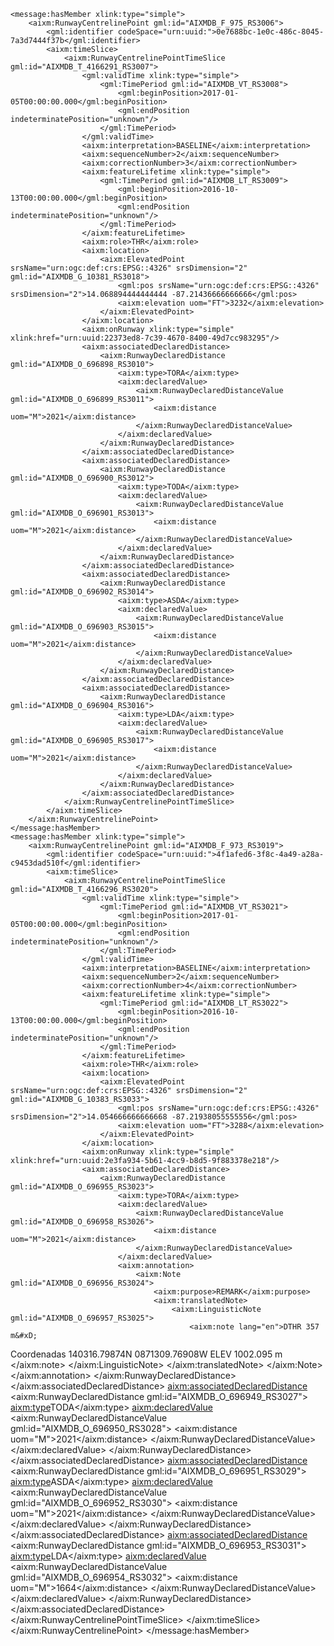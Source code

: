     <message:hasMember xlink:type="simple">
        <aixm:RunwayCentrelinePoint gml:id="AIXMDB_F_975_RS3006">
            <gml:identifier codeSpace="urn:uuid:">0e7688bc-1e0c-486c-8045-7a3d7444f37b</gml:identifier>
            <aixm:timeSlice>
                <aixm:RunwayCentrelinePointTimeSlice gml:id="AIXMDB_T_4166291_RS3007">
                    <gml:validTime xlink:type="simple">
                        <gml:TimePeriod gml:id="AIXMDB_VT_RS3008">
                            <gml:beginPosition>2017-01-05T00:00:00.000</gml:beginPosition>
                            <gml:endPosition indeterminatePosition="unknown"/>
                        </gml:TimePeriod>
                    </gml:validTime>
                    <aixm:interpretation>BASELINE</aixm:interpretation>
                    <aixm:sequenceNumber>2</aixm:sequenceNumber>
                    <aixm:correctionNumber>3</aixm:correctionNumber>
                    <aixm:featureLifetime xlink:type="simple">
                        <gml:TimePeriod gml:id="AIXMDB_LT_RS3009">
                            <gml:beginPosition>2016-10-13T00:00:00.000</gml:beginPosition>
                            <gml:endPosition indeterminatePosition="unknown"/>
                        </gml:TimePeriod>
                    </aixm:featureLifetime>
                    <aixm:role>THR</aixm:role>
                    <aixm:location>
                        <aixm:ElevatedPoint srsName="urn:ogc:def:crs:EPSG::4326" srsDimension="2" gml:id="AIXMDB_G_10381_RS3018">
                            <gml:pos srsName="urn:ogc:def:crs:EPSG::4326" srsDimension="2">14.068894444444444 -87.21436666666666</gml:pos>
                            <aixm:elevation uom="FT">3232</aixm:elevation>
                        </aixm:ElevatedPoint>
                    </aixm:location>
                    <aixm:onRunway xlink:type="simple" xlink:href="urn:uuid:22373ed8-7c39-4670-8400-49d7cc983295"/>
                    <aixm:associatedDeclaredDistance>
                        <aixm:RunwayDeclaredDistance gml:id="AIXMDB_O_696898_RS3010">
                            <aixm:type>TORA</aixm:type>
                            <aixm:declaredValue>
                                <aixm:RunwayDeclaredDistanceValue gml:id="AIXMDB_O_696899_RS3011">
                                    <aixm:distance uom="M">2021</aixm:distance>
                                </aixm:RunwayDeclaredDistanceValue>
                            </aixm:declaredValue>
                        </aixm:RunwayDeclaredDistance>
                    </aixm:associatedDeclaredDistance>
                    <aixm:associatedDeclaredDistance>
                        <aixm:RunwayDeclaredDistance gml:id="AIXMDB_O_696900_RS3012">
                            <aixm:type>TODA</aixm:type>
                            <aixm:declaredValue>
                                <aixm:RunwayDeclaredDistanceValue gml:id="AIXMDB_O_696901_RS3013">
                                    <aixm:distance uom="M">2021</aixm:distance>
                                </aixm:RunwayDeclaredDistanceValue>
                            </aixm:declaredValue>
                        </aixm:RunwayDeclaredDistance>
                    </aixm:associatedDeclaredDistance>
                    <aixm:associatedDeclaredDistance>
                        <aixm:RunwayDeclaredDistance gml:id="AIXMDB_O_696902_RS3014">
                            <aixm:type>ASDA</aixm:type>
                            <aixm:declaredValue>
                                <aixm:RunwayDeclaredDistanceValue gml:id="AIXMDB_O_696903_RS3015">
                                    <aixm:distance uom="M">2021</aixm:distance>
                                </aixm:RunwayDeclaredDistanceValue>
                            </aixm:declaredValue>
                        </aixm:RunwayDeclaredDistance>
                    </aixm:associatedDeclaredDistance>
                    <aixm:associatedDeclaredDistance>
                        <aixm:RunwayDeclaredDistance gml:id="AIXMDB_O_696904_RS3016">
                            <aixm:type>LDA</aixm:type>
                            <aixm:declaredValue>
                                <aixm:RunwayDeclaredDistanceValue gml:id="AIXMDB_O_696905_RS3017">
                                    <aixm:distance uom="M">2021</aixm:distance>
                                </aixm:RunwayDeclaredDistanceValue>
                            </aixm:declaredValue>
                        </aixm:RunwayDeclaredDistance>
                    </aixm:associatedDeclaredDistance>
                </aixm:RunwayCentrelinePointTimeSlice>
            </aixm:timeSlice>
        </aixm:RunwayCentrelinePoint>
    </message:hasMember>
    <message:hasMember xlink:type="simple">
        <aixm:RunwayCentrelinePoint gml:id="AIXMDB_F_973_RS3019">
            <gml:identifier codeSpace="urn:uuid:">4f1afed6-3f8c-4a49-a28a-c9453dad510f</gml:identifier>
            <aixm:timeSlice>
                <aixm:RunwayCentrelinePointTimeSlice gml:id="AIXMDB_T_4166296_RS3020">
                    <gml:validTime xlink:type="simple">
                        <gml:TimePeriod gml:id="AIXMDB_VT_RS3021">
                            <gml:beginPosition>2017-01-05T00:00:00.000</gml:beginPosition>
                            <gml:endPosition indeterminatePosition="unknown"/>
                        </gml:TimePeriod>
                    </gml:validTime>
                    <aixm:interpretation>BASELINE</aixm:interpretation>
                    <aixm:sequenceNumber>2</aixm:sequenceNumber>
                    <aixm:correctionNumber>4</aixm:correctionNumber>
                    <aixm:featureLifetime xlink:type="simple">
                        <gml:TimePeriod gml:id="AIXMDB_LT_RS3022">
                            <gml:beginPosition>2016-10-13T00:00:00.000</gml:beginPosition>
                            <gml:endPosition indeterminatePosition="unknown"/>
                        </gml:TimePeriod>
                    </aixm:featureLifetime>
                    <aixm:role>THR</aixm:role>
                    <aixm:location>
                        <aixm:ElevatedPoint srsName="urn:ogc:def:crs:EPSG::4326" srsDimension="2" gml:id="AIXMDB_G_10383_RS3033">
                            <gml:pos srsName="urn:ogc:def:crs:EPSG::4326" srsDimension="2">14.054666666666668 -87.21938055555556</gml:pos>
                            <aixm:elevation uom="FT">3288</aixm:elevation>
                        </aixm:ElevatedPoint>
                    </aixm:location>
                    <aixm:onRunway xlink:type="simple" xlink:href="urn:uuid:2e3fa934-5b61-4cc9-b8d5-9f883378e218"/>
                    <aixm:associatedDeclaredDistance>
                        <aixm:RunwayDeclaredDistance gml:id="AIXMDB_O_696955_RS3023">
                            <aixm:type>TORA</aixm:type>
                            <aixm:declaredValue>
                                <aixm:RunwayDeclaredDistanceValue gml:id="AIXMDB_O_696958_RS3026">
                                    <aixm:distance uom="M">2021</aixm:distance>
                                </aixm:RunwayDeclaredDistanceValue>
                            </aixm:declaredValue>
                            <aixm:annotation>
                                <aixm:Note gml:id="AIXMDB_O_696956_RS3024">
                                    <aixm:purpose>REMARK</aixm:purpose>
                                    <aixm:translatedNote>
                                        <aixm:LinguisticNote gml:id="AIXMDB_O_696957_RS3025">
                                            <aixm:note lang="en">DTHR 357 m&#xD;
Coordenadas&#xD;
140316.79874N      &#xD;
0871309.76908W&#xD;
ELEV 1002.095 m    </aixm:note>
                                        </aixm:LinguisticNote>
                                    </aixm:translatedNote>
                                </aixm:Note>
                            </aixm:annotation>
                        </aixm:RunwayDeclaredDistance>
                    </aixm:associatedDeclaredDistance>
                    <aixm:associatedDeclaredDistance>
                        <aixm:RunwayDeclaredDistance gml:id="AIXMDB_O_696949_RS3027">
                            <aixm:type>TODA</aixm:type>
                            <aixm:declaredValue>
                                <aixm:RunwayDeclaredDistanceValue gml:id="AIXMDB_O_696950_RS3028">
                                    <aixm:distance uom="M">2021</aixm:distance>
                                </aixm:RunwayDeclaredDistanceValue>
                            </aixm:declaredValue>
                        </aixm:RunwayDeclaredDistance>
                    </aixm:associatedDeclaredDistance>
                    <aixm:associatedDeclaredDistance>
                        <aixm:RunwayDeclaredDistance gml:id="AIXMDB_O_696951_RS3029">
                            <aixm:type>ASDA</aixm:type>
                            <aixm:declaredValue>
                                <aixm:RunwayDeclaredDistanceValue gml:id="AIXMDB_O_696952_RS3030">
                                    <aixm:distance uom="M">2021</aixm:distance>
                                </aixm:RunwayDeclaredDistanceValue>
                            </aixm:declaredValue>
                        </aixm:RunwayDeclaredDistance>
                    </aixm:associatedDeclaredDistance>
                    <aixm:associatedDeclaredDistance>
                        <aixm:RunwayDeclaredDistance gml:id="AIXMDB_O_696953_RS3031">
                            <aixm:type>LDA</aixm:type>
                            <aixm:declaredValue>
                                <aixm:RunwayDeclaredDistanceValue gml:id="AIXMDB_O_696954_RS3032">
                                    <aixm:distance uom="M">1664</aixm:distance>
                                </aixm:RunwayDeclaredDistanceValue>
                            </aixm:declaredValue>
                        </aixm:RunwayDeclaredDistance>
                    </aixm:associatedDeclaredDistance>
                </aixm:RunwayCentrelinePointTimeSlice>
            </aixm:timeSlice>
        </aixm:RunwayCentrelinePoint>
    </message:hasMember>

